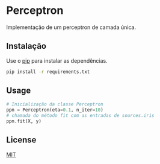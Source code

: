 # Perceptron

Implementação de um perceptron de camada única.

## Instalação

Use o [pip](https://pip.pypa.io/en/stable/) para instalar as dependências.

```bash
pip install -r requirements.txt
```

## Usage

```python
# Inicialização da classe Perceptron
ppn = Perceptron(eta=0.1, n_iter=10)
# chamada do método fit com as entradas de sources.iris
ppn.fit(X, y)
```


## License

[MIT](https://choosealicense.com/licenses/mit/)